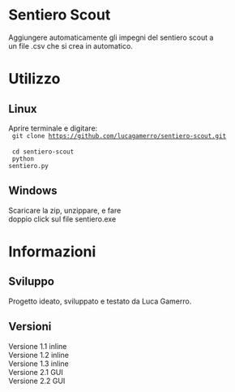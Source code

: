 # Sentiero Scout
Aggiungere automaticamente gli impegni del sentiero scout a <br>
un file .csv che si crea in automatico.

# Utilizzo
## Linux
Aprire terminale e digitare: <br>
<code> git clone https://github.com/lucagamerro/sentiero-scout.git </code> <br>
<code> cd sentiero-scout </code> <br>
<code> python sentiero.py </code> <br>
## Windows
Scaricare la zip, unzippare, e fare <br> 
doppio click sul file sentiero.exe

# Informazioni
## Sviluppo
Progetto ideato, sviluppato e testato da Luca Gamerro. <br>
## Versioni
Versione 1.1 inline <br>
Versione 1.2 inline <br>
Versione 1.3 inline <br>
Versione 2.1 GUI <br>
Versione 2.2 GUI <br>
